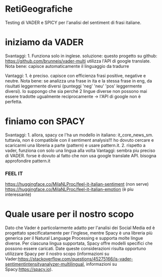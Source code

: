 # RetiGeografiche

Testing di VADER e SPICY per l'analisi del sentiment di frasi italiane.
# iniziamo da VADER

Svantaggi: 1. Funziona solo in inglese.
soluzione: questo progetto su github: https://github.com/brunneis/vader-multi utilizza l'API di google translate. Nota bene: capisce automaticamente il linguaggio da tradurre

Vantaggi: 1. è preciso. capisce con efficienza frasi positive, negative e neutre. 
Nota bene: se analizza una frase in ita e la stessa frase in eng, da risultati leggermente diversi (punteggi 'neg' 'neu' 'pos' leggermente diversi). Io suppongo che sia perché 2 lingue diverse non possono mai essere tradotte ugualmente reciprocamente -> l'API di google non è perfetta.

# finiamo con SPACY
Svantaggi: 1. allora, spacy ce l'ha un modello in italiano:  it_core_news_sm. tuttavia, non è compatibile con il sentiment analysis!!! ho dovuto cercare e scaricarmi una libreria a parte (pattern) e usare pattern.it. 
2. rispetto a vader, funziona con solo una lingua alla volta
Vantaggi: sembra piu preciso di VADER. forse è dovuto al fatto che non usa google translate API. bisogna approfondire pattern.it

### FEEL IT
https://huggingface.co/MilaNLProc/feel-it-italian-sentiment (non serve)
https://huggingface.co/MilaNLProc/feel-it-italian-emotion (è piu interessante)

# Quale usare per il nostro scopo
Dato che Vader è particolarmente adatto per l'analisi dei Social Media ed è progettato specificatamente per l'inglese,
mentre Spacy è una libreria più generica per il Natural Language Processing e supporta molte lingue diverse. Per ciascuna lingua supportata, Spacy offre modelli specifici che possono essere caricati.
Date queste considerazioni risulta opportuno utilizzare Spacy per il nostro scopo (informazioni su Vader:https://stackoverflow.com/questions/45275166/is-vader-sentimentintensityanalyzer-multilingual, informazioni su Spacy:https://spacy.io). 
